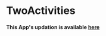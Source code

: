 # TwoActivities
#### This App's updation is available [here](https://github.com/Coder481/TwoActivitiesUpdation/)
